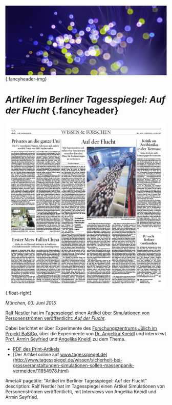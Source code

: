 ![](/img/accurate-bild-3.jpg) {.fancyheader-img}
# *Artikel im Berliner Tagesspiegel: Auf der Flucht* {.fancyheader}

[![Tagesspiegel-Artikel Auf der Flucht](/img/tagesspiegel-auf-der-flucht-accurate.jpg)](http://www.tagesspiegel.de/wissen/sicherheit-bei-grossveranstaltungen-simulationen-sollen-massenpanik-vermeiden/11854978.html "Der Artikel online auf www.tagesspiegel.de") {.float-right}

*München, 03. Juni 2015*

[Ralf Nestler](http://www.tagesspiegel.de/nestler-ralf/5264606.html) hat im [Tagesspiegel](http://www.tagesspiegel.de/) einen [Artikel über Simulationen von Personenströmen veröffentlicht: *Auf der Flucht*](http://www.tagesspiegel.de/wissen/sicherheit-bei-grossveranstaltungen-simulationen-sollen-massenpanik-vermeiden/11854978.html).

Dabei berichtet er über Experimente des [Forschungszentrums Jülich im Projekt BaSiGo](http://www.fz-juelich.de/portal/DE/Presse/Mediathek/Bilder/basigo2013/_node.html), über die Experimente von [Dr. Angelika Kneidl](/das-team#angelika-kneidl) und interviewt [Prof. Armin Seyfried](http://www.fz-juelich.de/SharedDocs/Personen/IAS/JSC/EN/staff/seyfried_a.html) und [Angelika Kneidl](/das-team#angelika-kneidl) zu dem Thema.
 
* [PDF des Print-Artikels](/download/tagesspiegel-auf-der-flucht-accurate.pdf)
* [Der Artikel online auf www.tagesspiegel.de](http://www.tagesspiegel.de/wissen/sicherheit-bei-grossveranstaltungen-simulationen-sollen-massenpanik-vermeiden/11854978.html) 


#meta#
pagetitle: "Artikel im Berliner Tagesspiegel: Auf der Flucht"
description: Ralf Nestler hat im Tagesspiegel einen Artikel Simulationen von Personenströmen veröffentlicht, mit Interviews von Angelika Kneidl und Armin Seyfried.
